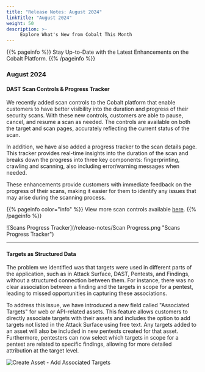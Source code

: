 ```yaml
---
title: "Release Notes: August 2024"
linkTitle: "August 2024"
weight: 50
description: >-
     Explore What's New from Cobalt This Month
---
```


{{% pageinfo %}} 
Stay Up-to-Date with the Latest Enhancements on the Cobalt Platform. 
{{% /pageinfo %}}

### August 2024


#### DAST Scan Controls & Progress Tracker

We recently added scan controls to the Cobalt platform that enable customers to have better visibility into the duration and progress of their security scans. With these new controls, customers are able to pause, cancel, and resume a scan as needed. The controls are available on both the target and scan pages, accurately reflecting the current status of the scan.

In addition, we have also added a progress tracker to the scan details page. This tracker provides real-time insights into the duration of the scan and breaks down the progress into three key components: fingerprinting, crawling and scanning, also including error/warning messages when needed.

These enhancements provide customers with immediate feedback on the progress of their scans, making it easier for them to identify any issues that may arise during the scanning process. 

{{% pageinfo color="info" %}}
View more scan controls available [here](https://docs.cobalt.io/platform-deep-dive/scans/scans/).
{{% /pageinfo %}}

![Scans Progress Tracker](/release-notes/Scan Progress.png "Scans Progress Tracker")


---

#### Targets as Structured Data

The problem we identified was that targets were used in different parts of the application, such as in Attack Surface, DAST, Pentests, and Findings, without a structured connection between them. For instance, there was no clear association between a finding and the targets in scope for a pentest, leading to missed opportunities in capturing these associations.

To address this issue, we have introduced a new field called "Associated Targets" for web or API-related assets. This feature allows customers to directly associate targets with their assets and includes the option to add targets not listed in the Attack Surface using free text. Any targets added to an asset will also be included in new pentests created for that asset. Furthermore, pentesters can now select which targets in scope for a pentest are related to specific findings, allowing for more detailed attribution at the target level.

![Create Asset - Add Associated Targets](/release-notes/associated-targets.png "Add Associated Targets")

